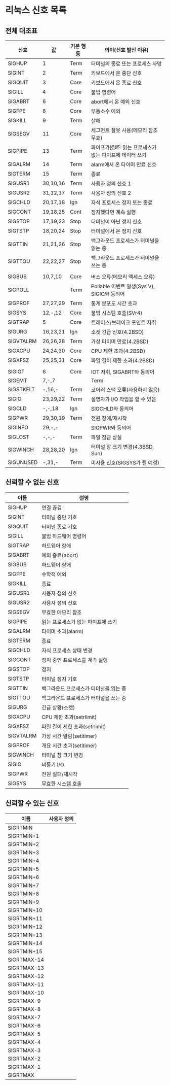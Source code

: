 # 리눅스 신호 목록

## 전체 대조표

| 신호      | 값     | 기본 행동 | 의미(신호 발신 이유)                  |
| --------- | -------- | -------- | --------------------------------------- |
| SIGHUP    | 1        | Term     | 터미널의 종료 또는 프로세스 사망      |
| SIGINT    | 2        | Term     | 키보드에서 온 중단 신호                |
| SIGQUIT   | 3        | Core     | 키보드에서 온 종료 신호                |
| SIGILL    | 4        | Core     | 불법 명령어                              |
| SIGABRT   | 6        | Core     | abort에서 온 예외 신호                 |
| SIGFPE    | 8        | Core     | 부동소수 예외                            |
| SIGKILL   | 9        | Term     | 살해                                    |
| SIGSEGV   | 11       | Core     | 세그먼트 잘못 사용(메모리 참조 무효)      |
| SIGPIPE   | 13       | Term     | 파이프가损坏: 읽는 프로세스가 없는 파이프에 데이터 쓰기 |
| SIGALRM   | 14       | Term     | alarm에서 온 타이머 만료 신호             |
| SIGTERM   | 15       | Term     | 종료                                    |
| SIGUSR1   | 30,10,16 | Term     | 사용자 정의 신호 1                        |
| SIGUSR2   | 31,12,17 | Term     | 사용자 정의 신호 2                        |
| SIGCHLD   | 20,17,18 | Ign      | 자식 프로세스 정지 또는 종료              |
| SIGCONT   | 19,18,25 | Cont     | 정지했다면 계속 실행                      |
| SIGSTOP   | 17,19,23 | Stop     | 터미널이 아닌 정지 신호                  |
| SIGTSTP   | 18,20,24 | Stop     | 터미널에서 온 정지 신호                  |
| SIGTTIN   | 21,21,26 | Stop     | 백그라운드 프로세스가 터미널을 읽는 중    |
| SIGTTOU   | 22,22,27 | Stop     | 백그라운드 프로세스가 터미널을 쓰는 중    |
|           |          |          |                                         |
| SIGBUS    | 10,7,10  | Core     | 버스 오류(메모리 액세스 오류)            |
| SIGPOLL   |          | Term     | Pollable 이벤트 발생(Sys V), SIGIO와 동의어 |
| SIGPROF   | 27,27,29 | Term     | 통계 분포도 시간 초과                   |
| SIGSYS    | 12,-,12  | Core     | 불법 시스템 호출(SVr4)                  |
| SIGTRAP   | 5        | Core     | 트레이스/브레이크 포인트 자취             |
| SIGURG    | 16,23,21 | Ign      | 소켓 긴급 신호(4.2BSD)                 |
| SIGVTALRM | 26,26,28 | Term     | 가상 타이머 만료(4.2BSD)                |
| SIGXCPU   | 24,24,30 | Core     | CPU 제한 초과(4.2BSD)                   |
| SIGXFSZ   | 25,25,31 | Core     | 파일 길이 제한 초과(4.2BSD)              |
|           |          |          |                                         |
| SIGIOT    | 6        | Core     | IOT 자취, SIGABRT와 동의어               |
| SIGEMT    | 7,-,7    |          | Term                                    |
| SIGSTKFLT | -,16,-   | Term     | 코어러 스택 오류(사용하지 않음)         |
| SIGIO     | 23,29,22 | Term     | 설명자가 I/O 작업을 할 수 있음            |
| SIGCLD    | -,-,18   | Ign      | SIGCHLD와 동의어                         |
| SIGPWR    | 29,30,19 | Term     | 전원 장애/재시작                        |
| SIGINFO   | 29,-,-   |          | SIGPWR와 동의어                          |
| SIGLOST   | -,-,-    | Term     | 파일 잠금 상실                              |
| SIGWINCH  | 28,28,20 | Ign      | 터미널 창 크기 변경(4.3BSD, Sun)         |
| SIGUNUSED | -,31,-   | Term     | 미사용 신호(SIGSYS가 될 예정)            |

## 신뢰할 수 없는 신호

| 이름      | 설명                        |
| --------- | --------------------------- |
| SIGHUP    | 연결 끊김                    |
| SIGINT    | 터미널 중단 기호                  |
| SIGQUIT   | 터미널 종료 기호                  |
| SIGILL    | 불법 하드웨어 명령어                |
| SIGTRAP   | 하드웨어 장애                    |
| SIGABRT   | 예외 종료(abort)             |
| SIGBUS    | 하드웨어 장애                    |
| SIGFPE    | 수학적 예외                    |
| SIGKILL   | 종료                        |
| SIGUSR1   | 사용자 정의 신호                |
| SIGUSR2   | 사용자 정의 신호                |
| SIGSEGV   | 무효한 메모리 참조                |
| SIGPIPE   | 읽는 프로세스가 없는 파이프에 쓰기          |
| SIGALRM   | 타이머 초과(alarm)           |
| SIGTERM   | 종료                        |
| SIGCHLD   | 자식 프로세스 상태 변경              |
| SIGCONT   | 정지 중인 프로세스를 계속 실행              |
| SIGSTOP   | 정지                        |
| SIGTSTP   | 터미널 정지 기호                  |
| SIGTTIN   | 백그라운드 프로세스가 터미널을 읽는 중    |
| SIGTTOU   | 백그라운드 프로세스가 터미널을 쓰는 중    |
| SIGURG    | 긴급 상황(소켓)            |
| SIGXCPU   | CPU 제한 초과(setrlimit)    |
| SIGXFSZ   | 파일 길이 제한 초과(setrlimit) |
| SIGVTALRM | 가상 시간 알람(setitimer)     |
| SIGPROF   | 개요 시간 초과(setitimer)     |
| SIGWINCH  | 터미널 창 크기 변경            |
| SIGIO     | 비동기 I/O                    |
| SIGPWR    | 전원 실패/재시작             |
| SIGSYS    | 무효한 시스템 호출                |

## 신뢰할 수 있는 신호

| 이름        | 사용자 정의 |
| ----------- | ---------- |
| SIGRTMIN    |            |
| SIGRTMIN+1  |            |
| SIGRTMIN+2  |            |
| SIGRTMIN+3  |            |
| SIGRTMIN+4  |            |
| SIGRTMIN+5  |            |
| SIGRTMIN+6  |            |
| SIGRTMIN+7  |            |
| SIGRTMIN+8  |            |
| SIGRTMIN+9  |            |
| SIGRTMIN+10 |            |
| SIGRTMIN+11 |            |
| SIGRTMIN+12 |            |
| SIGRTMIN+13 |            |
| SIGRTMIN+14 |            |
| SIGRTMIN+15 |            |
| SIGRTMAX-14 |            |
| SIGRTMAX-13 |            |
| SIGRTMAX-12 |            |
| SIGRTMAX-11 |            |
| SIGRTMAX-10 |            |
| SIGRTMAX-9  |            |
| SIGRTMAX-8  |            |
| SIGRTMAX-7  |            |
| SIGRTMAX-6  |            |
| SIGRTMAX-5  |            |
| SIGRTMAX-4  |            |
| SIGRTMAX-3  |            |
| SIGRTMAX-2  |            |
| SIGRTMAX-1  |            |
| SIGRTMAX    |            |

